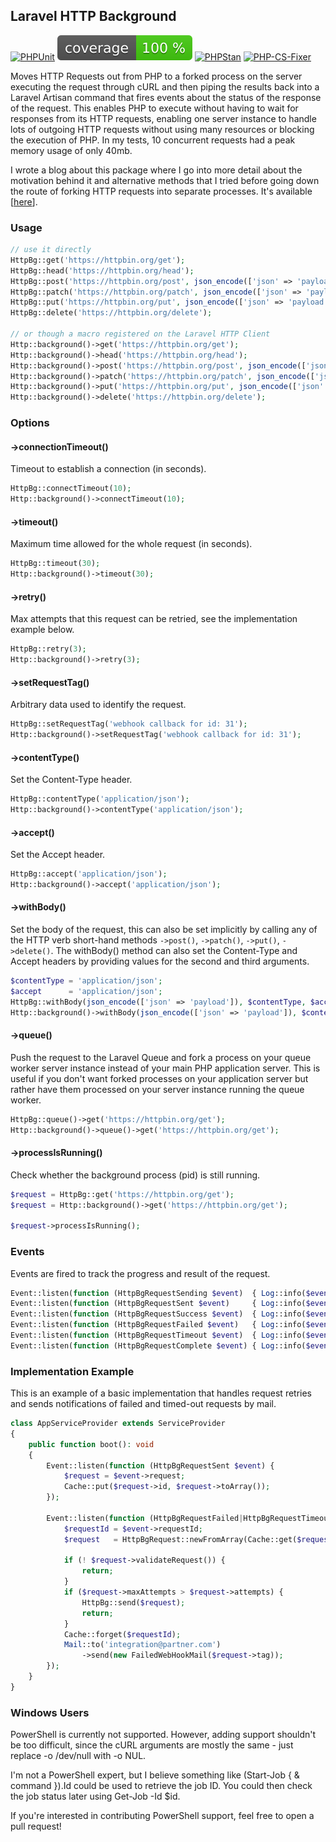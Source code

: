 ## Laravel HTTP Background

[![PHPUnit](https://github.com/oliverlundquist/laravel-http-background/actions/workflows/phpunit.yml/badge.svg?branch=master)](https://github.com/oliverlundquist/laravel-http-background/actions/workflows/phpunit.yml)
[![Coverage](https://raw.githubusercontent.com/oliverlundquist/laravel-http-background/refs/heads/image-data/coverage.svg)](https://github.com/oliverlundquist/laravel-http-background/actions/workflows/coverage.yml)
[![PHPStan](https://github.com/oliverlundquist/laravel-http-background/actions/workflows/phpstan.yml/badge.svg?branch=master)](https://github.com/oliverlundquist/laravel-http-background/actions/workflows/phpstan.yml)
[![PHP-CS-Fixer](https://github.com/oliverlundquist/laravel-http-background/actions/workflows/php-cs-fixer.yml/badge.svg?branch=master)](https://github.com/oliverlundquist/laravel-http-background/actions/workflows/php-cs-fixer.yml)

Moves HTTP Requests out from PHP to a forked process on the server executing the request through cURL and then piping the results back into a Laravel Artisan command that fires events about the status of the response of the request. This enables PHP to execute without having to wait for responses from its HTTP requests, enabling one server instance to handle lots of outgoing HTTP requests without using many resources or blocking the execution of PHP. In my tests, 10 concurrent requests had a peak memory usage of only 40mb.

I wrote a blog about this package where I go into more detail about the motivation behind it and alternative methods that I tried before going down the route of forking HTTP requests into separate processes. It's available [<a href="https://oliverlundquist.com/2025/07/20/performing-http-requests-in-background.html" target="_blank">here</a>].

### Usage

```php
// use it directly
HttpBg::get('https://httpbin.org/get');
HttpBg::head('https://httpbin.org/head');
HttpBg::post('https://httpbin.org/post', json_encode(['json' => 'payload']));
HttpBg::patch('https://httpbin.org/patch', json_encode(['json' => 'payload']));
HttpBg::put('https://httpbin.org/put', json_encode(['json' => 'payload']));
HttpBg::delete('https://httpbin.org/delete');

// or though a macro registered on the Laravel HTTP Client
Http::background()->get('https://httpbin.org/get');
Http::background()->head('https://httpbin.org/head');
Http::background()->post('https://httpbin.org/post', json_encode(['json' => 'payload']));
Http::background()->patch('https://httpbin.org/patch', json_encode(['json' => 'payload']));
Http::background()->put('https://httpbin.org/put', json_encode(['json' => 'payload']));
Http::background()->delete('https://httpbin.org/delete');
```

### Options

#### ->connectionTimeout()
Timeout to establish a connection (in seconds).
```php
HttpBg::connectTimeout(10);
Http::background()->connectTimeout(10);
```

#### ->timeout()
Maximum time allowed for the whole request (in seconds).
```php
HttpBg::timeout(30);
Http::background()->timeout(30);
```

#### ->retry()
Max attempts that this request can be retried, see the implementation example below.
```php
HttpBg::retry(3);
Http::background()->retry(3);
```

#### ->setRequestTag()
Arbitrary data used to identify the request.
```php
HttpBg::setRequestTag('webhook callback for id: 31');
Http::background()->setRequestTag('webhook callback for id: 31');
```

#### ->contentType()
Set the Content-Type header.
```php
HttpBg::contentType('application/json');
Http::background()->contentType('application/json');
```

#### ->accept()
Set the Accept header.
```php
HttpBg::accept('application/json');
Http::background()->accept('application/json');
```

#### ->withBody()
Set the body of the request, this can also be set implicitly by calling any of the HTTP verb short-hand methods `->post()`, `->patch()`, `->put()`, `->delete()`. The withBody() method can also set the Content-Type and Accept headers by providing values for the second and third arguments.
```php
$contentType = 'application/json';
$accept      = 'application/json';
HttpBg::withBody(json_encode(['json' => 'payload']), $contentType, $accept);
Http::background()->withBody(json_encode(['json' => 'payload']), $contentType, $accept);
```

#### ->queue()
Push the request to the Laravel Queue and fork a process on your queue worker server instance instead of your main PHP application server. This is useful if you don't want forked processes on your application server but rather have them processed on your server instance running the queue worker.
```php
HttpBg::queue()->get('https://httpbin.org/get');
Http::background()->queue()->get('https://httpbin.org/get');
```

#### ->processIsRunning()
Check whether the background process (pid) is still running.
```php
$request = HttpBg::get('https://httpbin.org/get');
$request = Http::background()->get('https://httpbin.org/get');

$request->processIsRunning();
```

### Events

Events are fired to track the progress and result of the request.

```php
Event::listen(function (HttpBgRequestSending $event)  { Log::info($event->request); });
Event::listen(function (HttpBgRequestSent $event)     { Log::info($event->request); });
Event::listen(function (HttpBgRequestSuccess $event)  { Log::info($event->requestId); });
Event::listen(function (HttpBgRequestFailed $event)   { Log::info($event->requestId); });
Event::listen(function (HttpBgRequestTimeout $event)  { Log::info($event->requestId); });
Event::listen(function (HttpBgRequestComplete $event) { Log::info($event->requestId); });
```

### Implementation Example

This is an example of a basic implementation that handles request retries and sends notifications of failed and timed-out requests by mail.

```php
class AppServiceProvider extends ServiceProvider
{
    public function boot(): void
    {
        Event::listen(function (HttpBgRequestSent $event) {
            $request = $event->request;
            Cache::put($request->id, $request->toArray());
        });

        Event::listen(function (HttpBgRequestFailed|HttpBgRequestTimeout $event) {
            $requestId = $event->requestId;
            $request   = HttpBgRequest::newFromArray(Cache::get($requestId, []));

            if (! $request->validateRequest()) {
                return;
            }
            if ($request->maxAttempts > $request->attempts) {
                HttpBg::send($request);
                return;
            }
            Cache::forget($requestId);
            Mail::to('integration@partner.com')
                ->send(new FailedWebHookMail($request->tag));
        });
    }
}
```

### Windows Users

PowerShell is currently not supported. However, adding support shouldn't be too difficult, since the cURL arguments are mostly the same - just replace -o /dev/null with -o NUL.

I'm not a PowerShell expert, but I believe something like (Start-Job { & command }).Id could be used to retrieve the job ID. You could then check the job status later using Get-Job -Id $id.

If you're interested in contributing PowerShell support, feel free to open a pull request!
